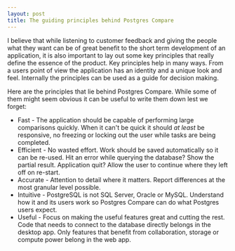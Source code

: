 ```yaml
---
layout: post
title: The guiding principles behind Postgres Compare
---
```


I believe that while listening to customer feedback and giving the people what they want can be of great benefit to the short term development of an application, it is also important to lay out some key principles that really define the essence of the product. Key principles help in many ways. From a users point of view the application has an identity and a unique look and feel. Internally the principles can be used as a guide for decision making. 

Here are the principles that lie behind Postgres Compare. While some of them might seem obvious it can be useful to write them down lest we forget:
* Fast - The application should be capable of performing large comparisons quickly. When it can't be quick it should _at least_ be responsive, no freezing or locking out the user while tasks are being completed.
* Efficient - No wasted effort. Work should be saved automatically so it can be re-used. Hit an error while querying the database? Show the partial result. Application quit? Allow the user to continue where they left off on re-start.
* Accurate - Attention to detail where it matters. Report differences at the most granular level possible.
* Intuitive - PostgreSQL is not SQL Server, Oracle or MySQL. Understand how it and its users work so Postgres Compare can do what Postgres users expect.
* Useful - Focus on making the useful features great and cutting the rest. Code that needs to connect to the database directly belongs in the desktop app. Only features that benefit from collaboration, storage or compute power belong in the web app.

